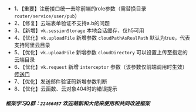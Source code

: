 * 1、【重要】注册接口统一去除前端的role参数（需替换目录 `router/service/user/pub`）
* 2、【修复】云端表单验证不支持a.b的问题
* 3、【新增】`vk.sessionStorage` 本地会话缓存，仅h5可用
* 4、【优化】`vk.uploadFile` 新增参数 `cloudPathAsRealPath` 默认为true，代表支持阿里云目录
* 5、【优化】`vk.uploadFile` 新增参数 `cloudDirectory` 可以设置上传至指定的云端目录 
* 6、【优化】`vk.request` 新增 `interceptor` 参数（该参数仅前端调用时生效）[传送门](https://vkdoc.fsq.pub/client/jsapi.html#vk-request-%E8%AF%B7%E6%B1%82http%E6%8E%A5%E5%8F%A3)
* 7、【优化】发送邮件验证码新增参数判断
* 8、【优化】云函数、云对象404时的错误提示

#####  框架学习Q群：`22466457` 欢迎萌新和大佬来使用和共同改进框架